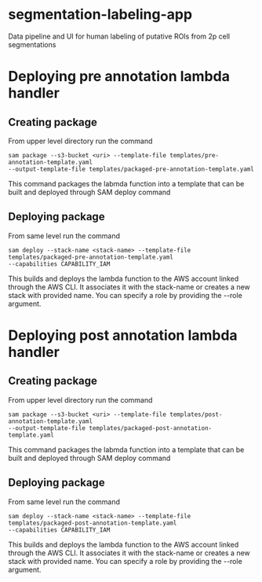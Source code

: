 # segmentation-labeling-app
Data pipeline and UI for human labeling of putative ROIs from 2p cell segmentations

# Deploying pre annotation lambda handler

## Creating package
From upper level directory run the command
```console
sam package --s3-bucket <uri> --template-file templates/pre-annotation-template.yaml
--output-template-file templates/packaged-pre-annotation-template.yaml
```
This command packages the labmda function into a template that can be built
and deployed through SAM deploy command

## Deploying package
From same level run the command
```console
sam deploy --stack-name <stack-name> --template-file templates/packaged-pre-annotation-template.yaml
--capabilities CAPABILITY_IAM
```
This builds and deploys the lambda function to the AWS account linked through
the AWS CLI. It associates it with the stack-name or creates a new stack with
provided name. You can specify a role by providing the --role argument.

# Deploying post annotation lambda handler

## Creating package
From upper level directory run the command
```console
sam package --s3-bucket <uri> --template-file templates/post-annotation-template.yaml
--output-template-file templates/packaged-post-annotation-template.yaml
```
This command packages the labmda function into a template that can be built
and deployed through SAM deploy command

## Deploying package
From same level run the command
```console
sam deploy --stack-name <stack-name> --template-file templates/packaged-post-annotation-template.yaml
--capabilities CAPABILITY_IAM
```
This builds and deploys the lambda function to the AWS account linked through
the AWS CLI. It associates it with the stack-name or creates a new stack with
provided name. You can specify a role by providing the --role argument.
